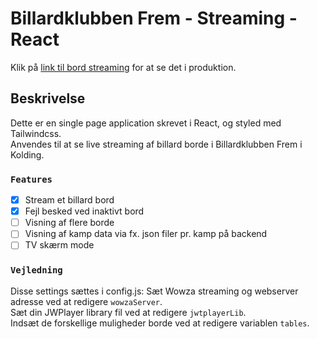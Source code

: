 # Billardklubben Frem - Streaming - React
Klik på [link til bord streaming](https://bk-frem.dk/streaming) for at se det i produktion.

## Beskrivelse
Dette er en single page application skrevet i React, og styled med Tailwindcss.\
Anvendes til at se live streaming af billard borde i Billardklubben Frem i Kolding.

### `Features`
- [x] Stream et billard bord
- [x] Fejl besked ved inaktivt bord
- [ ] Visning af flere borde
- [ ] Visning af kamp data via fx. json filer pr. kamp på backend
- [ ] TV skærm mode

### `Vejledning`
Disse settings sættes i config.js:
Sæt Wowza streaming og webserver adresse ved at redigere `wowzaServer`.\
Sæt din JWPlayer library fil ved at redigere  `jwtplayerLib`.\
Indsæt de forskellige muligheder borde ved at redigere variablen `tables`.
